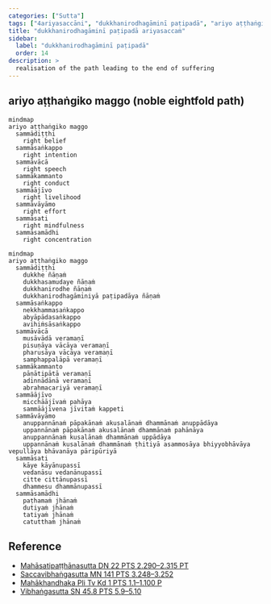 ```yaml
---
categories: ["Sutta"]
tags: ["4ariyasaccāni", "dukkhanirodhagāminī paṭipadā", "ariyo aṭṭhaṅgiko maggo"]
title: "dukkhanirodhagāminī paṭipadā ariyasaccaṁ"
sidebar:
  label: "dukkhanirodhagāminī paṭipadā"
  order: 14
description: >
  realisation of the path leading to the end of suffering
---
```


## ariyo aṭṭhaṅgiko maggo (noble eightfold path)

```mermaid
mindmap
ariyo aṭṭhaṅgiko maggo
  sammādiṭṭhi
    right belief
  sammāsaṅkappo
    right intention
  sammāvācā
    right speech
  sammākammanto
    right conduct
  sammāājīvo
    right livelihood
  sammāvāyāmo
    right effort
  sammāsati
    right mindfulness
  sammāsamādhi
    right concentration
```

```mermaid
mindmap
ariyo aṭṭhaṅgiko maggo
  sammādiṭṭhi
    dukkhe ñāṇaṁ
    dukkhasamudaye ñāṇaṁ
    dukkhanirodhe ñāṇaṁ
    dukkhanirodhagāminiyā paṭipadāya ñāṇaṁ
  sammāsaṅkappo
    nekkhammasaṅkappo
    abyāpādasaṅkappo
    avihiṁsāsaṅkappo
  sammāvācā
    musāvādā veramaṇī
    pisuṇāya vācāya veramaṇī
    pharusāya vācāya veramaṇī
    samphappalāpā veramaṇī
  sammākammanto
    pāṇātipātā veramaṇī
    adinnādānā veramaṇī
    abrahmacariyā veramaṇī
  sammāājīvo
    micchāājīvaṁ pahāya
    sammāājīvena jīvitaṁ kappeti
  sammāvāyāmo
    anuppannānaṁ pāpakānaṁ akusalānaṁ dhammānaṁ anuppādāya
    uppannānaṁ pāpakānaṁ akusalānaṁ dhammānaṁ pahānāya
    anuppannānaṁ kusalānaṁ dhammānaṁ uppādāya
    uppannānaṁ kusalānaṁ dhammānaṁ ṭhitiyā asammosāya bhiyyobhāvāya vepullāya bhāvanāya pāripūriyā
  sammāsati
    kāye kāyānupassī
    vedanāsu vedanānupassī
    citte cittānupassī
    dhammesu dhammānupassī
  sammāsamādhi
    paṭhamaṁ jhānaṁ
    dutiyaṁ jhānaṁ
    tatiyaṁ jhānaṁ
    catutthaṁ jhānaṁ
```

## Reference

- [Mahāsatipaṭṭhānasutta DN 22 PTS 2.290–2.315 PT](https://suttacentral.net/dn22)
- [Saccavibhaṅgasutta MN 141 PTS 3.248–3.252](https://suttacentral.net/mn141)
- [Mahākhandhaka Pli Tv Kd 1 PTS 1.1–1.100 P](https://suttacentral.net/pli-tv-kd1)
- [Vibhaṅgasutta SN 45.8 PTS 5.9–5.10](https://suttacentral.net/sn45.8)